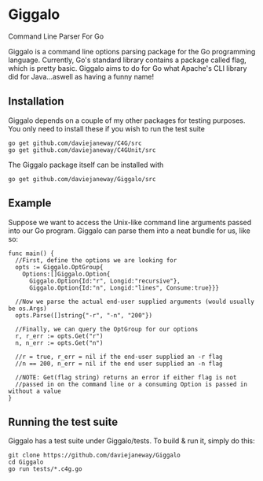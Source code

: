 Giggalo
=======

Command Line Parser For Go

Giggalo is a command line options parsing package for the Go programming language. Currently, Go's standard library contains a package called flag, which is pretty basic.
Giggalo aims to do for Go what Apache's CLI library did for Java...aswell as having a funny name!

## Installation
Giggalo depends on a couple of my other packages for testing purposes. You only need to install these if you wish to run the test suite

    go get github.com/daviejaneway/C4G/src
    go get github.com/daviejaneway/C4GUnit/src
    
The Giggalo package itself can be installed with

    go get github.com/daviejaneway/Giggalo/src
    
## Example
Suppose we want to access the Unix-like command line arguments passed into our Go program. Giggalo can parse them into a neat bundle for us, like so:

    func main() {
      //First, define the options we are looking for
      opts := Giggalo.OptGroup{
      	Options:[]Giggalo.Option{
      	  Giggalo.Option{Id:"r", Longid:"recursive"},
      	  Giggalo.Option{Id:"n", Longid:"lines", Consume:true}}}
      	  
      //Now we parse the actual end-user supplied arguments (would usually be os.Args)
      opts.Parse([]string{"-r", "-n", "200"})
      
      //Finally, we can query the OptGroup for our options
      r, r_err := opts.Get("r")
      n, n_err := opts.Get("n")
      
      //r = true, r_err = nil if the end-user supplied an -r flag
      //n == 200, n_err = nil if the end user supplied an -n flag
      
      //NOTE: Get(flag string) returns an error if either flag is not
      //passed in on the command line or a consuming Option is passed in without a value
    }
    
## Running the test suite
Giggalo has a test suite under Giggalo/tests. To build & run it, simply do this:

    git clone https://github.com/daviejaneway/Giggalo
    cd Giggalo
    go run tests/*.c4g.go